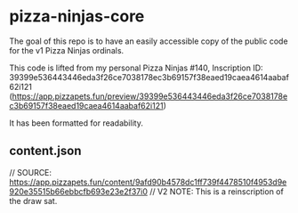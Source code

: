 # pizza-ninjas-core
The goal of this repo is to have an easily accessible copy of the public code for the v1 Pizza Ninjas ordinals.

This code is lifted from my personal Pizza Ninjas #140, Inscription ID: 39399e536443446eda3f26ce7038178ec3b69157f38eaed19caea4614aabaf62i121
(https://app.pizzapets.fun/preview/39399e536443446eda3f26ce7038178ec3b69157f38eaed19caea4614aabaf62i121)

It has been formatted for readability.

## content.json
// SOURCE: https://app.pizzapets.fun/content/9afd90b4578dc1ff739f4478510f4953d9e920e35515b66ebbcfb693e23e2f37i0
// V2 NOTE: This is a reinscription of the draw sat.